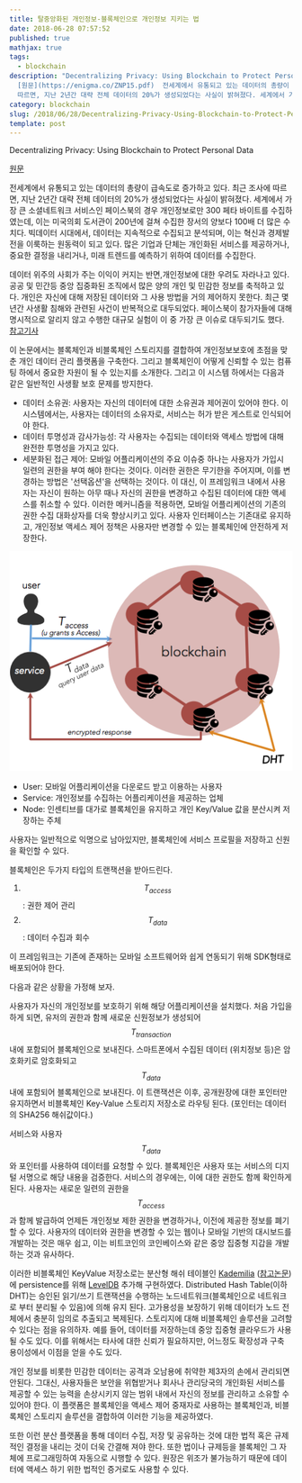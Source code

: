 ```yaml
---
title: 탈중앙화된 개인정보-블록체인으로 개인정보 지키는 법
date: 2018-06-28 07:57:52
published: true
mathjax: true
tags:
  - blockchain
description: "Decentralizing Privacy: Using Blockchain to Protect Personal Data
  [원문](https://enigma.co/ZNP15.pdf)  전세계에서 유통되고 있는 데이터의 총량이 급속도로 증가하고 있다. 최근 조사에
  따르면, 지난 2년간 대략 전체 데이터의 20%가 생성되었다는 사실이 밝혀졌다. 세계에서 가장 큰..."
category: blockchain
slug: /2018/06/28/Decentralizing-Privacy-Using-Blockchain-to-Protect-Personal-Data/
template: post
---
```

Decentralizing Privacy: Using Blockchain to Protect Personal Data

[원문](https://enigma.co/ZNP15.pdf)

전세계에서 유통되고 있는 데이터의 총량이 급속도로 증가하고 있다. 최근 조사에 따르면, 지난 2년간 대략 전체 데이터의 20%가 생성되었다는 사실이 밝혀졌다. 세계에서 가장 큰 소셜네트워크 서비스인 페이스북의 경우 개인정보로만 300 페타 바이트를 수집하였는데, 이는 미국의회 도서관이 200년에 걸쳐 수집한 장서의 양보다 100배 더 많은 수치다. 빅데이터 시대에서, 데이터는 지속적으로 수집되고 분석되며, 이는 혁신과 경제발전을 이룩하는 원동력이 되고 있다. 많은 기업과 단체는 개인화된 서비스를  제공하거나, 중요한 결정을 내리거나, 미래 트렌드를 예측하기 위하여 데이터를 수집한다.

데이터 위주의 사회가 주는 이익이 커지는 반면,개인정보에 대한 우려도 자라나고 있다. 공공 및 민간등 중앙 집중화된 조직에서 많은 양의 개인 및 민감한 정보를 축적하고 있다. 개인은 자신에 대해 저장된 데이터와 그 사용 방법을 거의 제어하지 못한다. 최근 몇 년간 사생활 침해와 관련된 사건이 반복적으로 대두되었다. 페이스북이 참가자들에 대해 명시적으로 알리지 않고 수행한 대규모 실험이 이 중 가장 큰 이슈로 대두되기도 했다. [참고기사](https://www.nytimes.com/2014/06/30/technology/facebook-tinkers-with-users-emotions-in-news-feed-experiment-stirring-outcry.html)

이 논문에서는 블록체인과 비블록체인 스토리지를 결합하여 개인정보보호에 초점을 맞춘 개인 데이터 관리 플랫폼을 구축한다. 그리고 블록체인이 어떻게 신뢰할 수 있는 컴퓨팅 하에서 중요한 자원이 될 수 있는지를 소개한다. 그리고 이 시스템 하에서는 다음과 같은 일반적인 사생활 보호 문제를 방지한다.

- 데이터 소유권: 사용자는 자신의 데이터에 대한 소유권과 제어권이 있어야 한다. 이 시스템에서는, 사용자는 데이터의 소유자로, 서비스는 허가 받은 게스트로 인식되어야 한다.
- 데이터 투명성과 감사가능성: 각 사용자는 수집되는 데이터와 액세스 방법에 대해 완전한 투명성을 가지고 있다.
- 세분화된 접근 제어: 모바일 어플리케이션의 주요 이슈중 하나는 사용자가 가입시 일련의 권한을 부여 해야 한다는 것이다. 이러한 권한은 무기한을 주어지며, 이를 변경하는 방법은 '선택옵션'을 선택하는 것이다.  이 대신, 이 프레임워크 내에서 사용자는 자신이 원하는 아무 때나 자신의 권한을 변경하고 수집된 데이터에 대한 액세스를 취소할 수 있다. 이러한 메커니즘을 적용하면, 모바일 어플리케이션의 기존의 권한 수집 대화상자를 더욱 향상시키고 있다. 사용자 인터페이스는 기존대로 유지하고, 개인정보 액세스 제어 정책은 사용자만 변경할 수 있는 블록체인에 안전하게 저장한다.

![privacy-blockchain](../images/privacy-blockchain.png)

- User: 모바일 어플리케이션을 다운로드 받고 이용하는 사용자
- Service: 개인정보를 수집하는 어플리케이션을 제공하는 업체
- Node: 인센티브를 대가로 블록체인을 유지하고 개인 Key/Value 값을 분산시켜 저장하는 주체

사용자는 일반적으로 익명으로 남아있지만, 블록체인에 서비스 프로필을 저장하고 신원을 확인할 수 있다.

블록체인은 두가지 타입의 트랜잭션을 받아드린다.

1. $$T_{access}$$: 권한 제어 관리
2. $$T_{data}$$: 데이터 수집과 회수

이 프레임워크는 기존에 존재하는 모바일 소프트웨어와 쉽게 연동되기 위해 SDK형태로 배포되어야 한다.

다음과 같은 상황을 가정해 보자.

사용자가 자신의 개인정보를 보호하기 위해 해당 어플리케이션을 설치했다. 처음 가입을 하게 되면, 유저의 권한과 함께 새로운 신원정보가 생성되어 $$T_{transaction}$$ 내에 포함되어 블록체인으로 보내진다. 스마트폰에서 수집된 데이터 (위치정보 등)은 암호화키로 암호화되고 $$T_{data}$$ 내에 포함되어 블록체인으로 보내진다. 이 트랜잭션은 이후, 공개원장에 대한 포인터만 유지하면서 비블록체인 Key-Value 스토리지 저장소로 라우팅 된다. (포인터는 데이터의 SHA256 해쉬값이다.)

서비스와 사용자 $$T_{data}$$와 포인터를 사용하여 데이터를 요청할 수 있다. 블록체인은 사용자 또는 서비스의 디지털 서명으로 해당 내용을 검증한다. 서비스의 경우에는, 이에 대한 권한도 함께 확인하게 된다. 사용자는 새로운 일련의 권한을 $$T_{access}$$ 과 함께 발급하여 언제든 개인정보 제한 권한을 변경하거나, 이전에 제공한 정보를 폐기 할 수 있다. 사용자의 데이터와 권한을 변경할 수 있는 웹이나 모바일 기반의 대시보드를 개발하는 것은 매우 쉽고, 이는 비트코인의 코인베이스와 같은 중앙 집중형 지갑을 개발하는 것과 유사하다.

이러한 비블록체인 KeyValue 저장소로는 분산형 해쉬 테이블인 [Kademilia](https://en.wikipedia.org/wiki/Kademlia) ([참고논문](https://pdos.csail.mit.edu/~petar/papers/maymounkov-kademlia-lncs.pdf))에 persistence를 위해 [LevelDB](https://github.com/google/leveldb) 추가해 구현하였다. Distributed Hash Table(이하 DHT)는 승인된 읽기/쓰기 트랜잭션을 수행하는 노드네트워크(블록체인으로 네트워크로 부터 분리될 수 있음)에 의해 유지 된다. 고가용성을 보장하기 위해 데이터가 노드 전체에서 충분히 임의로 추출되고 복제된다. 스토리지에 대해 비블록체인 솔루션을 고려할 수 있다는 점을 유의하자. 예를 들어, 데이터를 저장하는데 중앙 집중형 클라우드가 사용될 수도 있다. 이를 위해서는 타사에 대한 신뢰가 필요하지만, 어느정도 확장성과 구축 용이성에서 이점을 얻을 수도 있다.

개인 정보를 비롯한 민감한 데이터는 공격과 오남용에 취약한 제3자의 손에서 관리되면 안된다. 그대신, 사용자들은 보안을 위협받거나 회사나 관리당국의 개인화된 서비스를 제공할 수 있는 능력을 손상시키지 않는 범위 내에서 자신의 정보를 관리하고 소유할 수 있어야 한다. 이 플랫폼은 블록체인을 액세스 제어 중재자로 사용하는 블록체인과, 비블록체인 스토리지 솔루션을 결합하여 이러한 기능을 제공하였다.

또한 이런 분산 플랫폼을 통해 데이터 수집, 저장 및 공유하는 것에 대한 법적 혹은 규제적인 결정을 내리는 것이 더욱 간결해 져야 한다. 또한 법이나 규제등을 블록체인 그 자체에 프로그래밍하여 자동으로 시행할 수 있다. 원장은 위조가 불가능하기 때문에 데이터에 액세스 하기 위한 법적인 증거로도 사용할 수 있다.
